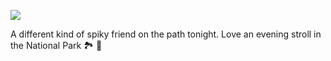 <!-- published: 2019-01-09T13:00:00Z -->
<!-- slug: photos/8257fb22-f64d-4d3e-b323-646e9c16ef7d/ -->

![](https://brntn-photos.s3-ap-southeast-2.amazonaws.com/uploaded/C7F277BE-9DDF-4E98-B559-C84CA5FB9D1C.jpeg)

A different kind of spiky friend on the path tonight. Love an evening stroll in the National Park 🏞 👋